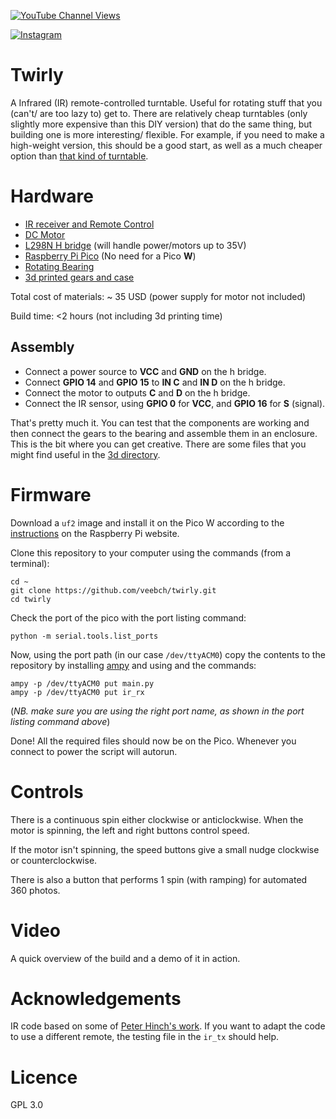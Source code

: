 [![YouTube Channel Views](https://img.shields.io/youtube/channel/views/UCz5BOU9J9pB_O0B8-rDjCWQ?label=YouTube&style=social)](https://www.youtube.com/channel/UCz5BOU9J9pB_O0B8-rDjCWQ)

[![Instagram](https://img.shields.io/badge/Instagram-E4405F?style=for-the-badge&logo=instagram&logoColor=white)](https://www.instagram.com/v_e_e_b/)


# Twirly

A Infrared (IR) remote-controlled turntable. Useful for rotating stuff that you (can't/ are too lazy to) get to. There are relatively cheap turntables (only slightly more expensive than this DIY version) that do the same thing, but building one is more interesting/ flexible. For example, if you need to make a high-weight version, this should be a good start, as well as a much cheaper option than [that kind of turntable](https://noxon.tech/en/360-turntable/).


# Hardware

- [IR receiver and Remote Control](https://www.amazon.de/-/en/DollaTek-Infrared-Wireless-Control-Arduino/dp/B07DJ58XGC)
- [DC Motor](https://www.amazon.de/gp/product/B0824V7YGT)
- [L298N H bridge](https://www.reichelt.com/ch/de/entwicklerboards-motorsteuerung-2-fach-l298n-debo-drv1-l298n-p282644.html?PROVID=2808) (will handle power/motors up to 35V)
- [Raspberry Pi Pico](https://www.pi-shop.ch/raspberry-pi-pico) (No need for a Pico **W**)
- [Rotating Bearing](https://www.amazon.de/-/en/dp/B073NZ4GT4?psc=1&ref=ppx_yo2ov_dt_b_product_details)
- [3d printed gears and case](3d/)

Total cost of materials: ~ 35 USD (power supply for motor not included)

Build time: <2 hours (not including 3d printing time)

## Assembly

- Connect a power source to **VCC** and **GND** on the h bridge.
- Connect **GPIO 14** and **GPIO 15** to **IN C** and **IN D** on the h bridge.
- Connect the motor to outputs **C** and **D** on the h bridge.
- Connect the IR sensor, using **GPIO 0** for **VCC**, and **GPIO 16** for **S** (signal).

That's pretty much it. You can test that the components are working and then connect the gears to the bearing and assemble them in an enclosure. This is the bit where you can get creative. There are some files that you might find useful in the [3d directory](3d/).

# Firmware


Download a `uf2` image and install it on the Pico W according to the [instructions](https://www.raspberrypi.com/documentation/microcontrollers/micropython.html#drag-and-drop-micropython) on the Raspberry Pi website.

Clone this repository to your computer using the commands (from a terminal):

```
cd ~
git clone https://github.com/veebch/twirly.git
cd twirly
```

Check the port of the pico with the port listing command:
```
python -m serial.tools.list_ports
```
Now, using the port path (in our case `/dev/ttyACM0`) copy the contents to the repository by installing [ampy](https://pypi.org/project/adafruit-ampy/) and using  and the commands:

```
ampy -p /dev/ttyACM0 put main.py 
ampy -p /dev/ttyACM0 put ir_rx
```
(*NB. make sure you are using the right port name, as shown in the port listing command above*)

Done! All the required files should now be on the Pico. Whenever you connect to power the script will autorun.

# Controls

There is a continuous spin either clockwise or anticlockwise. When the motor is spinning, the left and right buttons control speed. 

If the motor isn't spinning, the speed buttons give a small nudge clockwise or counterclockwise.

There is also a button that performs 1 spin (with ramping) for automated 360 photos.

# Video  

A quick overview of the build and a demo of it in action.

# Acknowledgements

IR code based on some of [Peter Hinch's work](https://github.com/peterhinch/micropython_ir). If you want to adapt the code to use a different remote, the testing file in the `ir_tx` should help.

# Licence 

GPL 3.0
